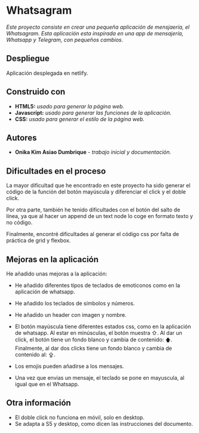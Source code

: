 # Whatsagram

_Este proyecto consiste en crear una pequeña aplicación de mensjaería, el Whatsagram. 
Esta aplicación esta inspirada en una app de mensajería, Whatsapp y Telegram, con 
pequeños cambios._

## Despliegue
Aplicación desplegada en netlify.

## Construido con 
- __HTML5:__ _usado para generar la página web._
- __Javascript:__ _usado para generar las funciones de la aplicación._
- __CSS:__ _usado para generar el estilo de la página web._



## Autores

- __Onika Kim Asiao Dumbrique__ - _trabajo inicial y documentación._


## Dificultades en el proceso
La mayor dificultad que he encontrado en este proyecto ha sido generar el código de 
la función del botón mayúscula y diferenciar el click y el doble click.  

Por otra parte, también he tenido dificultades con el botón del salto de línea, 
ya que al hacer un append de un text node lo coge en formato texto y no código.   

Finalmente, encontré dificultades al generar el código css por falta de práctica de
grid y flexbox. 

## Mejoras en la aplicación
He añadido unas mejoras a la aplicación:
* He añadido diferentes tipos de teclados de emoticonos como en la aplicación 
  de whatsapp.
  
* He añadido los teclados de símbolos y números.

* He añadido un header con imagen y nombre.
  
* El botón mayúscula tiene diferentes estados css, como en la aplicación de whatsapp.
Al estar en minúsculas, el botón muestra ⇧. Al dar un click, el botón tiene un fondo 
  blanco y cambia de contenido: 🡅. Finalmente, al dar dos clicks tiene un fondo blanco
  y cambia de contenido al: ⇪.
  
* Los emojis pueden añadirse a los mensajes.

* Una vez que envias un mensaje, el teclado se pone en mayuscula, al igual que en el Whatsapp.

## Otra información
* El doble click no funciona en móvil, solo en desktop.
* Se adapta a S5 y desktop, como dicen las instrucciones del documento.


